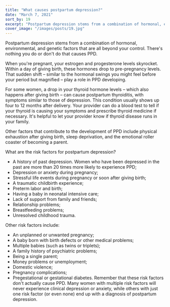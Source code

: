```yaml
---
title: "What causes postpartum depression?"
date: "March 7, 2021"
sort_by: 19
excerpt: "Postpartum depression stems from a combination of hormonal, environmental, and genetic factors that are all beyond your control."
cover_image: "/images/posts/19.jpg"
---
```


Postpartum depression stems from a combination of hormonal, environmental, and genetic factors that are all beyond your control. There's nothing you do or don't do that causes PPD.

When you're pregnant, your estrogen and progesterone levels skyrocket. Within a day of giving birth, these hormones drop to pre-pregnancy levels. That sudden shift – similar to the hormonal swings you might feel before your period but magnified – play a role in PPD developing.

For some women, a drop in your thyroid hormone levels – which also happens after giving birth – can cause postpartum thyroiditis, with symptoms similar to those of depression. This condition usually shows up four to 12 months after delivery. Your provider can do a blood test to tell if your thyroid is causing your symptoms and prescribe thyroid medicine if necessary. It's helpful to let your provider know if thyroid disease runs in your family.

Other factors that contribute to the development of PPD include physical exhaustion after giving birth, sleep deprivation, and the emotional roller coaster of becoming a parent.

What are the risk factors for postpartum depression?

- A history of past depression. Women who have been depressed in the past are more than 20 times more likely to experience PPD;
- Depression or anxiety during pregnancy;
- Stressful life events during pregnancy or soon after giving birth;
- A traumatic childbirth experience;
- Preterm labor and birth;
- Having a baby in neonatal intensive care;
- Lack of support from family and friends;
- Relationship problems;
- Breastfeeding problems;
- Unresolved childhood trauma.

Other risk factors include:

- An unplanned or unwanted pregnancy;
- A baby born with birth defects or other medical problems;
- Multiple babies (such as twins or triplets);
- A family history of psychiatric problems;
- Being a single parent;
- Money problems or unemployment;
- Domestic violence;
- Pregnancy complications;
- Pregestational or gestational diabetes.
  Remember that these risk factors don't actually cause PPD. Many women with multiple risk factors will never experience clinical depression or anxiety, while others with just one risk factor (or even none) end up with a diagnosis of postpartum depression.

